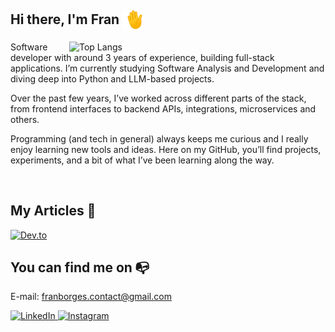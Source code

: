 

## Hi there, I'm Fran <img align="center" alt="hand" height="32" width="32" src="./1f44b.gif"/>
<img align="right" width="410" alt="Top Langs"
     src="https://github-readme-stats.vercel.app/api/top-langs/?username=franSborges&layout=compact&langs_count=10&theme=tokyonight&hide_border=true" />

Software developer with around 3 years of experience, building full-stack applications.
I’m currently studying Software Analysis and Development and diving deep into Python and LLM-based projects.

Over the past few years, I’ve worked across different parts of the stack, from frontend interfaces to backend APIs,
integrations, microservices and others.

Programming (and tech in general) always keeps me curious and I really enjoy learning new tools and ideas.
Here on my GitHub, you’ll find projects, experiments, and a bit of what I’ve been learning along the way.

<br clear="both"/>

## My Articles 📑
<a href="https://dev.to/fransborges" target="_blank">
  <img src="https://img.shields.io/badge/dev.to-0A0A0A?style=for-the-badge&logo=devdotto&logoColor=white" alt="Dev.to"/>
</a>

## You can find me on 📭
E-mail: [franborges.contact@gmail.com](mailto:franborges.contact@gmail.com)

<p>
  <a href="https://www.linkedin.com/in/franciele-borges/" target="_blank">
    <img src="https://img.shields.io/badge/-LinkedIn-%230077B5?style=for-the-badge&logo=linkedin&logoColor=white" alt="LinkedIn"/>
  </a>
  <a href="https://www.instagram.com/itsfraanx/" target="_blank">
    <img src="https://img.shields.io/badge/-Instagram-%23E4405F?style=for-the-badge&logo=instagram&logoColor=white" alt="Instagram"/>
  </a>
</p>
